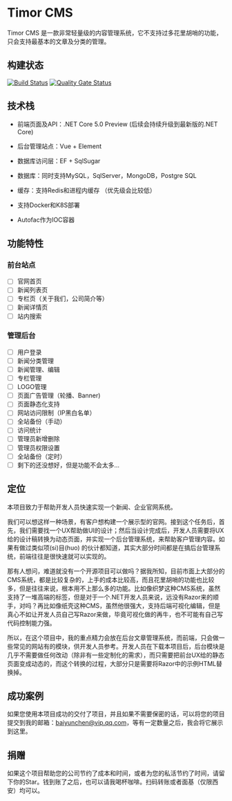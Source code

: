 # Timor CMS

Timor CMS 是一款非常轻量级的内容管理系统，它不支持过多花里胡哨的功能，只会支持最基本的文章及分类的管理。

## 构建状态
[![Build Status](https://dev.azure.com/timorcms/Timor.Cms/_apis/build/status/TimorCms.Timor.Cms?branchName=master)](https://dev.azure.com/timorcms/Timor.Cms/_build/latest?definitionId=1&branchName=master)
[![Quality Gate Status](https://sonarcloud.io/api/project_badges/measure?project=TimorCms_Timor.Cms&metric=alert_status)](https://sonarcloud.io/dashboard?id=TimorCms_Timor.Cms)

## 技术栈

- 前端页面及API：.NET Core  5.0 Preview (后续会持续升级到最新版的.NET Core)

- 后台管理站点：Vue + Element

- 数据库访问层：EF + SqlSugar

- 数据库：同时支持MySQL，SqlServer，MongoDB，Postgre SQL

- 缓存：支持Redis和进程内缓存 （优先级会比较低）

- 支持Docker和K8S部署

- Autofac作为IOC容器

  

## 功能特性

### 前台站点

- [ ] 官网首页
- [ ] 新闻列表页
- [ ] 专栏页（关于我们，公司简介等）
- [ ] 新闻详情页
- [ ] 站内搜索

### 管理后台

- [ ] 用户登录
- [ ] 新闻分类管理
- [ ] 新闻管理、编辑
- [ ] 专栏管理
- [ ] LOGO管理
- [ ] 页面广告管理（轮播、Banner)
- [ ] 页面静态化支持
- [ ] 网站访问限制（IP黑白名单）
- [ ] 全站备份（手动）
- [ ] 访问统计
- [ ] 管理员新增删除
- [ ] 管理员权限设置
- [ ] 全站备份（定时）
- [ ] 剩下的还没想好，但是功能不会太多...

## 定位

本项目致力于帮助开发人员快速实现一个新闻、企业官网系统。

我们可以想这样一种场景，有客户想构建一个展示型的官网。接到这个任务后，首先，我们需要找一个UX帮助做UI的设计；然后当设计完成后，开发人员需要将UX给的设计稿转换为动态页面，并实现一个后台管理系统，来帮助客户管理内容。如果有做过类似项(si)目(huo) 的伙计都知道，其实大部分时间都是在搞后台管理系统，前端往往是很快速就可以实现的。

那有人想问，难道就没有一个开源项目可以做吗？据我所知，目前市面上大部分的CMS系统，都是比较复杂的，上手的成本比较高，而且花里胡哨的功能也比较多，但是往往来说，根本用不上那么多的功能。比如像织梦这种CMS系统，虽然支持了一堆高端的标签，但是对于一个.NET开发人员来说，远没有Razor来的顺手，对吗？再比如像纸壳这种CMS，虽然他很强大，支持后端可视化编辑，但是真心不如让开发人员自己写Razor来做，毕竟可视化做的再牛，也不可能有自己写代码控制能力强。

所以，在这个项目中，我的重点精力会放在后台文章管理系统，而前端，只会做一些常见的网站有的模块，供开发人员参考。开发人员在下载本项目后，后台模块是几乎不需要做任何改动（除非有一些定制化的需求），而只需要把前台UX给的静态页面变成动态的，而这个转换的过程，大部分只是需要将Razor中的示例HTML替换掉。

## 成功案例

如果您使用本项目成功的交付了项目，并且如果不需要保密的话，可以将您的项目提交到我的邮箱：baiyunchen@vip.qq.com，等有一定数量之后，我会将它展示到这里。

## 捐赠

如果这个项目帮助您的公司节约了成本和时间，或者为您的私活节约了时间，请留下你的Star。钱到账了之后，也可以请我喝杯咖啡。扫码转账或者面基（仅限西安）均可以。

